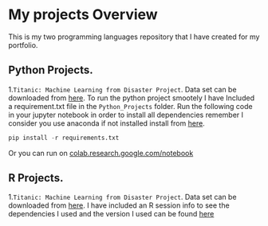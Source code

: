 # My projects Overview

This is my two programming languages repository that I have created for my portfolio.

## Python Projects.
  1.`Titanic: Machine Learning from Disaster Project`.
  Data set can be downloaded from [here](https://www.kaggle.com/c/titanic/data).
  To run the python project smootely I have Included a requirement.txt file in the `Python_Projects` folder.
  Run the following code in your jupyter notebook in order to install all dependencies remember I consider you use anaconda if not installed install from 
  [here](https://docs.anaconda.com/anaconda/install/).
  
  ```python
  pip install -r requirements.txt
  ```
  Or you can run on [colab.research.google.com/notebook](https://colab.research.google.com/notebook)
  
 ## R Projects.
  1.`Titanic: Machine Learning from Disaster Project`. 
  Data set can be downloaded from [here](https://www.kaggle.com/c/titanic/data).
  I have included an R session info to see the dependencies I used and the version I used can be found [here](https://github.com/musanyaks/projects/tree/master/R_Projects/SessioInfo.md)